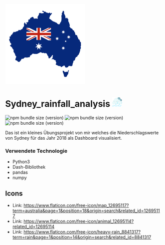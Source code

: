 ![Alt text](map.png "Optional title")
# Sydney_rainfall_analysis ![Alt text](heavy-rain.png "Optional title")
![npm bundle size (version)](https://img.shields.io/badge/version-0.0.1-darkblue) ![npm bundle size (version)](https://img.shields.io/badge/language-python3-blue)  ![npm bundle size (version)](https://img.shields.io/badge/framework-dash-blue) 

Das ist ein kleines Übungsprojekt von mir welches die Niederschlagswerte von Sydney für das Jahr 2018 als Dashboard visualisiert.

### Verwendete Technologie
* Python3
* Dash-Bibliothek
* pandas
* numpy
  
## Icons

* Link: https://www.flaticon.com/free-icon/map_12695117?term=australia&page=1&position=18&origin=search&related_id=12695117
* Link: https://www.flaticon.com/free-icon/animal_12695114?related_id=12695114
* Link: https://www.flaticon.com/free-icon/heavy-rain_8841317?term=rain&page=1&position=14&origin=search&related_id=8841317
